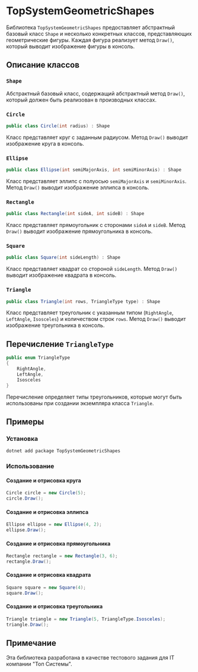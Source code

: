 # TopSystemGeometricShapes
Библиотека `TopSystemGeometricShapes` предоставляет абстрактный базовый класс `Shape` и несколько конкретных классов, представляющих геометрические фигуры. Каждая фигура реализует метод `Draw()`, который выводит изображение фигуры в консоль.

## Описание классов

### `Shape`

Абстрактный базовый класс, содержащий абстрактный метод `Draw()`, который должен быть реализован в производных классах.

### `Circle`

```csharp
public class Circle(int radius) : Shape
```

Класс представляет круг с заданным радиусом. Метод `Draw()` выводит изображение круга в консоль.

### `Ellipse`

```csharp
public class Ellipse(int semiMajorAxis, int semiMinorAxis) : Shape
```

Класс представляет эллипс с полуосью `semiMajorAxis` и `semiMinorAxis`. Метод `Draw()` выводит изображение эллипса в консоль.

### `Rectangle`

```csharp
public class Rectangle(int sideA, int sideB) : Shape
```

Класс представляет прямоугольник с сторонами `sideA` и `sideB`. Метод `Draw()` выводит изображение прямоугольника в консоль.

### `Square`

```csharp
public class Square(int sideLength) : Shape
```

Класс представляет квадрат со стороной `sideLength`. Метод `Draw()` выводит изображение квадрата в консоль.

### `Triangle`

```csharp
public class Triangle(int rows, TriangleType type) : Shape
```

Класс представляет треугольник с указанным типом (`RightAngle`, `LeftAngle`, `Isosceles`) и количеством строк `rows`. Метод `Draw()` выводит изображение треугольника в консоль.

## Перечисление `TriangleType`

```csharp
public enum TriangleType
{
    RightAngle,
    LeftAngle,
    Isosceles
}
```

Перечисление определяет типы треугольников, которые могут быть использованы при создании экземпляра класса `Triangle`.

## Примеры
### Установка
```csharp
dotnet add package TopSystemGeometricShapes
```

### Использование
#### Создание и отрисовка круга
```csharp
Circle circle = new Circle(5);
circle.Draw();
```

#### Создание и отрисовка эллипса

```csharp
Ellipse ellipse = new Ellipse(4, 2);
ellipse.Draw();
```

#### Создание и отрисовка прямоугольника

```csharp
Rectangle rectangle = new Rectangle(3, 6);
rectangle.Draw();
```

#### Создание и отрисовка квадрата

```csharp
Square square = new Square(4);
square.Draw();
```

#### Создание и отрисовка треугольника

```csharp
Triangle triangle = new Triangle(5, TriangleType.Isosceles);
triangle.Draw();
```

## Примечание

Эта библиотека разработана в качестве тестового задания для IT компании "Топ Системы".

